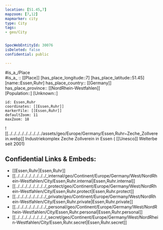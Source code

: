 ```yaml
---
location: [51.45,7] 
mapzoom: [7,12] 
mapmarker: city 
type: City
tags:
- geo/City


SpocWebEntityId: 30076
isDeleted: false
confidential: public

---
```



#is_a_/Place  
#is_a_ :: [[Place]] 
[has_place_longitude::7] 
[has_place_latitude::51.45] 
[name::Essen,Ruhr] 
has_place_country:: [[Germany]]  
has_place_province:: [[NordRhein-Westfahlen]]  
[Population::] 
[Unknown::] 


```leaflet
id: Essen,Ruhr
coordinates: [[Essen,Ruhr]] 
markerFile: [[Essen,Ruhr]] 
defaultZoom: 11 
maxZoom: 18
```


![[../../../../../../../../../assets/geo/Europe/Germany/Essen,Ruhr~Zeche_Zollverein.webp]] 
Industriekomplex Zeche Zollverein in Essen ( [[Unesco]] Welterbe seit 2001) 

## Confidential Links & Embeds: 
- [[Essen,Ruhr|Essen,Ruhr]]  
- [[../../../../../../../../_internal/geo/Continent/Europe/Germany/West/NordRhein-Westfahlen/City/Essen,Ruhr.internal|Essen,Ruhr.internal]] 
- [[../../../../../../../../_protect/geo/Continent/Europe/Germany/West/NordRhein-Westfahlen/City/Essen,Ruhr.protect|Essen,Ruhr.protect]] 
- [[../../../../../../../../_private/geo/Continent/Europe/Germany/West/NordRhein-Westfahlen/City/Essen,Ruhr.private|Essen,Ruhr.private]] 
- [[../../../../../../../../_personal/geo/Continent/Europe/Germany/West/NordRhein-Westfahlen/City/Essen,Ruhr.personal|Essen,Ruhr.personal]] 
- [[../../../../../../../../_secret/geo/Continent/Europe/Germany/West/NordRhein-Westfahlen/City/Essen,Ruhr.secret|Essen,Ruhr.secret]] 
